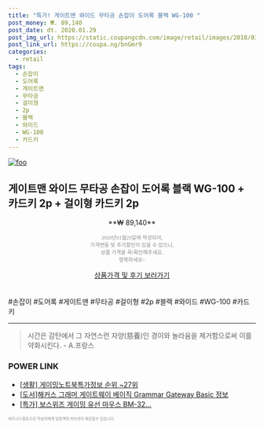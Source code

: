 ```yaml
--- 
title: "특가! 게이트맨 와이드 무타공 손잡이 도어록 블랙 WG-100 " 
post_money: ₩. 89,140 
post_date: dt. 2020.01.29 
post_img_url: https://static.coupangcdn.com/image/retail/images/2018/03/02/10/1/5fc5250c-044e-43d4-8288-71bbea4d235b.jpg 
post_link_url: https://coupa.ng/bnGmr9 
categories: 
  - retail 
tags: 
  - 손잡이 
  - 도어록 
  - 게이트맨 
  - 무타공 
  - 걸이형 
  - 2p 
  - 블랙 
  - 와이드 
  - WG-100 
  - 카드키 
--- 
```

[![foo](https://static.coupangcdn.com/image/retail/images/2018/03/02/10/1/5fc5250c-044e-43d4-8288-71bbea4d235b.jpg)](https://coupa.ng/bnGmr9) 

## 게이트맨 와이드 무타공 손잡이 도어록 블랙 WG-100 + 카드키 2p + 걸이형 카드키 2p 
<p style="text-align: center;">**₩ 89,140**</p> 
<p style="text-align: center;"><span style="color: #898c8f; font-family: Georgia,Times,serif; font-size: 0.75em;">2020년01월29일에 작성되어, <br>가격변동 및 추가할인이 있을 수 있으니,<br> 상품 가격을 꼭!확인해주세요.<br>행복하세요~</span> 
</p>	 
<div markdown="0" style="text-align: center;"><a href="https://coupa.ng/bnGmr9" class="btn btn--success">상품가격 및 후기 보러가기</a></div> 
<br><br> 
  #손잡이 #도어록 #게이트맨 #무타공 #걸이형 #2p #블랙 #와이드 #WG-100 #카드키 
<hr> 

> 시간은 감탄에서 그 자연스런 자양(慈養)인 경이와 놀라움을 제거함으로써 이를 약화시킨다. - A.프랑스 


### POWER LINK

* <a href="https://blog.naver.com/sakai111/221774604714" target="_blank"> [생활] 게이밍노트북특가정보 순위 ~27위</a>
* <a href="https://blog.naver.com/sakai111/221773825585" target="_blank">[도서]해커스 그래머 게이트웨이 베이직 Grammar Gateway Basic 정보</a>
* <a href="https://blog.naver.com/an0733/221785771324" target="_blank">[특가] 보스위즈 게이밍 유선 마우스 BM-32...</a>

<span style="color: #898c8f; font-family: Georgia,Times,serif; font-size: 0.55em;">파트너스활동으로 작성자에게 일정액의 커미션이 제공될수 있습니다.</span> 
